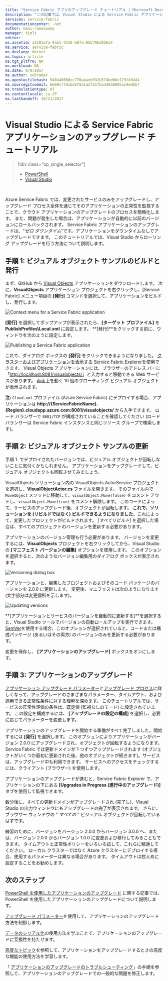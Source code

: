 ```yaml
---
title: "Service Fabric アプリのアップグレード チュートリアル | Microsoft Docs"
description: "この記事では、Visual Studio による Service Fabric アプリケーションのデプロイ、コードの変更、アップグレードのロールアウトを段階的に説明します。"
services: service-fabric
documentationcenter: .net
author: mani-ramaswamy
manager: timlt
editor: 
ms.assetid: a3181a7a-9ab1-4216-b07a-05b79bd826a4
ms.service: service-fabric
ms.devlang: dotnet
ms.topic: article
ms.tgt_pltfrm: NA
ms.workload: NA
ms.date: 8/9/2017
ms.author: subramar
ms.openlocfilehash: 940440688ec770a4aeb932b574bd6be173f494d4
ms.sourcegitcommit: 6699c77dcbd5f8a1a2f21fba3d0a0005ac9ed6b7
ms.translationtype: HT
ms.contentlocale: ja-JP
ms.lasthandoff: 10/11/2017
---
```

# <a name="service-fabric-application-upgrade-tutorial-using-visual-studio"></a>Visual Studio による Service Fabric アプリケーションのアップグレード チュートリアル
> [!div class="op_single_selector"]
> * [PowerShell](service-fabric-application-upgrade-tutorial-powershell.md)
> * [Visual Studio](service-fabric-application-upgrade-tutorial.md)
> 
> 

<br/>

Azure Service Fabric では、変更されたサービスのみをアップグレードし、アップグレード プロセス全体を通じてそのアプリケーションの正常性を監視することで、クラウド アプリケーションのアップグレードのプロセスを簡略化します。 また、問題が発生した場合は、アプリケーションが自動的に以前のバージョンにロールバックされます。 Service Fabric アプリケーションのアップグレードは、"*ゼロ ダウンタイム*"です。アプリケーションをダウンタイムなしでアップグレードできます。 このチュートリアルでは、Visual Studio からローリング アップグレードを行う方法について説明します。

## <a name="step-1-build-and-publish-the-visual-objects-sample"></a>手順 1: ビジュアル オブジェクト サンプルのビルドと発行
まず、GitHub から [Visual Objects](https://github.com/Azure-Samples/service-fabric-dotnet-getting-started/tree/classic/Actors/VisualObjects) アプリケーションをダウンロードします。 次に、**VisualObjects** アプリケーション プロジェクトを右クリックし、[Service Fabric] メニュー項目の **[発行]** コマンドを選択して、アプリケーションをビルドし、発行します。

![Context menu for a Service Fabric application][image1]

**[発行]** を選択してポップアップが表示されたら、**[ターゲット プロファイル]** を **PublishProfiles\Local.xml** に設定します。 **[発行]**をクリックする前に、ウィンドウを次のように設定します。

![Publishing a Service Fabric application][image2]

これで、ダイアログ ボックスの **[発行]** をクリックできるようになりました。 [クラスターおよびアプリケーションを表示する Service Fabric Explorer](service-fabric-visualizing-your-cluster.md)を使用できます。 Visual Objects アプリケーションには、ブラウザーのアドレス バーに「[http://localhost:8081/visualobjects/](http://localhost:8081/visualobjects/)」と入力すると移動できる Web サービスがあります。  画面上を動く 10 個のフローティング ビジュアル オブジェクトが表示されます。

**注:** `Cloud.xml` プロファイル (Azure Service Fabric) にデプロイする場合、アプリケーションは **http://{ServiceFabricName}.{Region}.cloudapp.azure.com:8081/visualobjects/** から入手できます。 ロード バランサーで `8081/TCP` が構成されていることを確認してください (ロード バランサーは Service Fabric インスタンスと同じリソース グループで検索します)。

## <a name="step-2-update-the-visual-objects-sample"></a>手順 2: ビジュアル オブジェクト サンプルの更新
手順 1. でデプロイされたバージョンでは、ビジュアル オブジェクトが回転しないことに気付くかもしれません。 アプリケーションをアップグレードして、ビジュアル オブジェクトも回転させてみましょう。

VisualObjects ソリューション内の VisualObjects.ActorService プロジェクトを選択し、**VisualObjectActor.cs** ファイルを開きます。 そのファイル内で `MoveObject` メソッドに移動して、`visualObject.Move(false)` をコメント アウトし、`visualObject.Move(true)` をコメント解除します。 このコードによって、サービスのアップグレード後、オブジェクトが回転します。  **これで、ソリューションを (リビルドではなく) ビルドできるようになりました**。これによって、変更したプロジェクトがビルドされます。 *[すべてリビルド]* を選択した場合は、すべてのプロジェクトのバージョンを更新する必要があります。

アプリケーションのバージョン管理も行う必要があります。 バージョンを変更するには、**VisualObjects** プロジェクトを右クリックしてから、Visual Studio の **[マニフェスト バージョンの編集]** オプションを使用します。 このオプションを選択すると、次のようなバージョン編集用のダイアログ ボックスが表示されます。

![Versioning dialog box][image3]

アプリケーションと、編集したプロジェクトおよびそのコード パッケージのバージョンを 2.0.0 に更新します。 変更後、マニフェストは次のようになります (太字部分は変更個所を示します)。

![Updating versions][image4]

**[アプリケーションとサービスのバージョンを自動的に更新する]**を選択すると、Visual Studio ツールでバージョンの自動ロールアップを実行できます。 [SemVer](http://www.semver.org)を使用する場合、このオプションが選択されていると、コードまたは構成パッケージ (あるいはその両方) のバージョンのみを更新する必要があります。

変更を保存し、 **[アプリケーションのアップグレード]** ボックスをオンにします。

## <a name="step-3--upgrade-your-application"></a>手順 3: アプリケーションのアップグレード
[アプリケーション アップグレード パラメーター](service-fabric-application-upgrade-parameters.md)と[アップグレード プロセス](service-fabric-application-upgrade.md)に詳しくなって、アップグレードのさまざまなパラメーター、タイムアウト、および適用できる正常性条件に対する理解を深めます。 このチュートリアルでは、サービスの正常性評価の条件は、既定値 (監視なしのモード) に設定されています。 この設定を構成するには、 **[アップグレードの設定の構成]** を選択し、必要に応じてパラメーターを変更します。

アプリケーションのアップグレードを開始する準備がすべて完了しました。開始するには **[発行]** を選択します。 このオプションによりアプリケーションがバージョン 2.0.0 にアップグレードされ、オブジェクトが回転するようになります。 Service Fabric では更新ドメインが 1 つずつアップグレードされます (オブジェクトがいくつか最初に更新された後、他のオブジェクトが続きます)。サービスは、アップグレード中も利用できます。 サービスへのアクセスをチェックするには、クライアント (ブラウザー) を使用します。  

アプリケーションのアップグレードが進むと、Service Fabric Explorer で、アプリケーションの下にある **[Upgrades in Progress (進行中のアップグレード)]** タブを使用して監視できます。

数分後に、すべての更新ドメインがアップグレードされ (完了し)、Visual Studio の出力ウィンドウにもアップグレードの完了が表示されます。 さらに、ブラウザー ウィンドウの " *すべての* " ビジュアル オブジェクトが回転しているはずです。

練習のために、バージョンをバージョン 2.0.0 からバージョン 3.0.0 へ、または、バージョン 2.0.0 からバージョン 1.0.0 に変更および移行してみることもできます。 タイムアウトと正常性ポリシーをいろいろ試して、これらに精通してください。 ローカル クラスターではなく Azure クラスターにデプロイする場合、使用するパラメーターは異なる場合があります。 タイムアウトは控えめに設定することをお勧めします。

## <a name="next-steps"></a>次のステップ
[PowerShell を使用したアプリケーションのアップグレード](service-fabric-application-upgrade-tutorial-powershell.md) に関する記事では、PowerShell を使用したアプリケーションのアップグレードについて説明します。

[アップグレード パラメーター](service-fabric-application-upgrade-parameters.md)を使用して、アプリケーションのアップグレード方法を制御します。

[データのシリアル化](service-fabric-application-upgrade-data-serialization.md)の使用方法を学ぶことで、アプリケーションのアップグレードに互換性を持たせます。

[高度なトピック](service-fabric-application-upgrade-advanced.md)を参照して、アプリケーションをアップグレードするときの高度な機能の使用方法を学習します。

「 [アプリケーションのアップグレードのトラブルシューティング](service-fabric-application-upgrade-troubleshooting.md)」の手順を参照して、アプリケーションのアップグレードでの一般的な問題を修正します。

[image1]: media/service-fabric-application-upgrade-tutorial/upgrade7.png
[image2]: media/service-fabric-application-upgrade-tutorial/upgrade1.png
[image3]: media/service-fabric-application-upgrade-tutorial/upgrade5.png
[image4]: media/service-fabric-application-upgrade-tutorial/upgrade6.png
